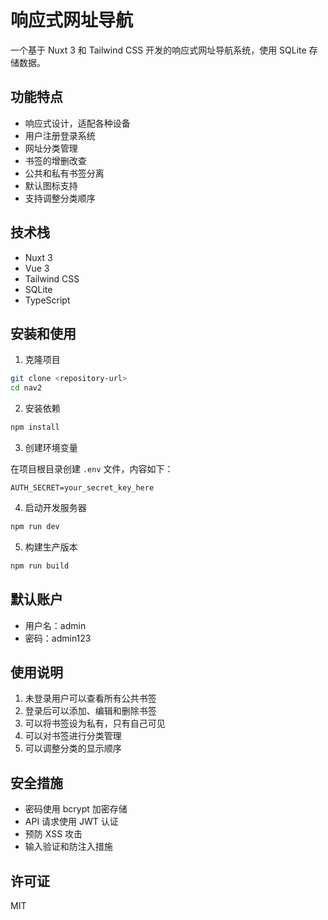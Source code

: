 # 响应式网址导航

一个基于 Nuxt 3 和 Tailwind CSS 开发的响应式网址导航系统，使用 SQLite 存储数据。

## 功能特点

- 响应式设计，适配各种设备
- 用户注册登录系统
- 网址分类管理
- 书签的增删改查
- 公共和私有书签分离
- 默认图标支持
- 支持调整分类顺序

## 技术栈

- Nuxt 3
- Vue 3
- Tailwind CSS
- SQLite
- TypeScript

## 安装和使用

1. 克隆项目

```bash
git clone <repository-url>
cd nav2
```

2. 安装依赖

```bash
npm install
```

3. 创建环境变量

在项目根目录创建 `.env` 文件，内容如下：

```
AUTH_SECRET=your_secret_key_here
```

4. 启动开发服务器

```bash
npm run dev
```

5. 构建生产版本

```bash
npm run build
```

## 默认账户

- 用户名：admin
- 密码：admin123

## 使用说明

1. 未登录用户可以查看所有公共书签
2. 登录后可以添加、编辑和删除书签
3. 可以将书签设为私有，只有自己可见
4. 可以对书签进行分类管理
5. 可以调整分类的显示顺序

## 安全措施

- 密码使用 bcrypt 加密存储
- API 请求使用 JWT 认证
- 预防 XSS 攻击
- 输入验证和防注入措施

## 许可证

MIT
